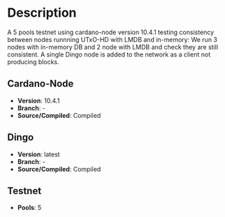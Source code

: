 # Description

A 5 pools testnet using cardano-node version 10.4.1 testing consistency between nodes runnning UTxO-HD with LMDB and in-memory: We run 3 nodes with in-memory DB and 2 node with LMDB and check they are still consistent. A single Dingo node is added to the network as a client not producing blocks.

## Cardano-Node

- **Version**: 10.4.1
- **Branch**: -
- **Source/Compiled**: Compiled

## Dingo

- **Version**: latest
- **Branch**: -
- **Source/Compiled**: Compiled

## Testnet

- **Pools**: 5
